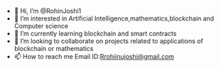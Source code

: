 - 👋 Hi, I’m @RohinJoshi1
- 👀 I’m interested in Artificial Intelligence,mathematics,blockchain and Computer science
- 🌱 I’m currently learning blockchain and smart contracts
- 💞️ I’m looking to collaborate on projects related to applications of blockchain or mathematics
- 📫 How to reach me Email ID:Rrohiinujoshi@gmail.com

<!---
RohinJoshi1/RohinJoshi1 is a ✨ special ✨ repository because its `README.md` (this file) appears on your GitHub profile.
You can click the Preview link to take a look at your changes.
--->
